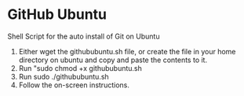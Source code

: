 # GitHub Ubuntu
Shell Script for the auto install of Git on Ubuntu

1. Either wget the githububuntu.sh file, or create the file in your home directory on ubuntu and copy and paste the contents to it. 
2. Run "sudo chmod +x githububuntu.sh
3. Run sudo ./githububuntu.sh
4. Follow the on-screen instructions. 
